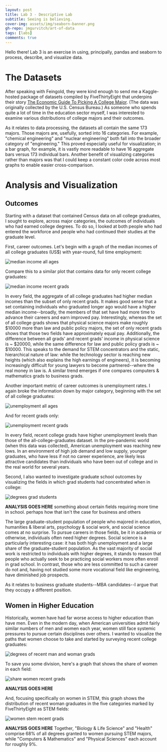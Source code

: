 ```yaml
---
layout: post
title: Lab 3 - Descriptive Lab
subtitle: Seeing is believing.
cover-img: assets/img/seaborn-banner.png
gh-repo: jmgurvitch/art-of-data
tags: [labs]
comments: true
---
```


Hello there! Lab 3 is an exercise in using, principally, pandas and seaborn to process, describe, and visualize data.

# The Datasets
After speaking with Feingold, they were kind enough to send me a Kaggle-hosted package of datasets compiled by FiveThirtyEight that underpins their story [The Economic Guide To Picking A College Major](https://fivethirtyeight.com/features/the-economic-guide-to-picking-a-college-major/). (The data was originally collected by the U.S. Census Bureau.) As someone who spends quite a lot of time in the education sector myself, I was interested to examine various distributions of college majors and their outcomes. 

As it relates to data processing, the datasets all contain the same 173 majors. Those majors are, usefully, sorted into 16 categories. For example, "chemical engineering" and "nuclear engineering" both fall into the broader category of "engineering." This proved especially useful for visualization; in a bar graph, for example, it is vastly more readable to have 16 aggregate bars versus 173 individual bars. Another benefit of visualizing categories rather than majors was that I could keep a constant color code across most graphs to enable easier cross-comparison.

# Analysis and Visualization
## Outcomes
Starting with a dataset that contained Census data on all college graduates, I sought to explore, across major categories, the outcomes of individuals who had earned college degrees. To do so, I looked at both people who had entered the workforce and people who had continued their studies at the graduate level. 

First, career outcomes. Let's begin with a graph of the median incomes of all college graduates (US$) with year-round, full time employment:

![median income all ages]({{site.baseurl}}/assets/img/median-income-all-ages.png)

Compare this to a similar plot that contains data for only recent college graduates:

![median income recent grads]({{site.baseurl}}/assets/img/median-income-recent-grads.png)

In every field, the aggregate of all college graduates had higher median incomes than the subset of only recent grads. It makes good sense that a set containing individuals who graduated longer ago would have a higher median income--broadly, the members of that set have had more time to advance their careers and earn improved pay. Interestingly, whereas the set of all college grads shows that physical science majors make roughly $10000 more than law and public policy majors, the set of only recent grads shows that those two fields have approximately equal pay. Additionally, the difference between all grads' and recent grads' income in physical science is ~ $20000, while the same difference for law and public policy grads is ~ $10000. This speaks to the demand for STEM concentrators and the static, hierarchical nature of law: while the technology sector is reaching new heights (which also explains the high earnings of engineers), it is becoming increasingly difficult for young lawyers to become partnered--where the real money in law is. A similar trend emerges if one compares computers & mathematics grads to business grads.

Another important metric of career outcomes is unemployment rates. I again broke the information down by major category, beginning with the set of all college graduates:

![unemployment all ages]({{site.baseurl}}/assets/img/unemployment-all-ages.png)

And for recent grads only:

![unemployment recent grads]({{site.baseurl}}/assets/img/unemployment-recent-grads.png)

In every field, recent college grads have higher unemployment levels than those of the all-college-graduates dataset. In the pre-pandemic world (when this data was collected), American unemployment was reaching new lows. In an environment of high job demand and low supply, younger graduates, who have less if not no career experience, are likely less attractive candidates than individuals who have been out of college and in the real world for several years.

Second, I also wanted to investigate graduate school outcomes by visualizing the fields in which grad students had concentrated when in college:

![degrees grad students]({{site.baseurl}}/assets/img/degrees-grad-students.png)

**ANALYSIS GOES HERE** something about certain fields requiring more time in school. perhaps how that isn't the case for business and others

The large graduate-student population of people who majored in education, humanities & liberal arts, psychology & social work, and social science comes at no surprise. To pursue careers in those fields, be it in academia or otherwise, individuals often need higher degrees. Social science is a particularly interesting case: it has both high unemployment and a large share of the graduate-student population. As the vast majority of social work is restricted to individuals with higher degrees, it stands to reason that people who actually seek to be practicing social workers more often enroll in grad school. In contrast, those who are less committed to such a career do not and, having not studied some more vocational field like engineering, have diminished job prospects.

As it relates to business graduate students--MBA candidates--I argue that they occupy a different position. 

## Women in Higher Education 
Historically, women have had far worse access to higher education than have men. Even in the modern day, when American universities admit fairly similar numbers of men and women each year, women still face systemic pressures to pursue certain disciplines over others. I wanted to visualize the paths that women choose to take and started by surveying recent college graduates:

![degrees of recent man and woman grads]({{site.baseurl}}/assets/img/men-women-recent-grads.png)

To save you some division, here's a graph that shows the share of women in each field:

![share women recent grads]({{site.baseurl}}/assets/img/share-women-recent-grads.png)

**ANALYSIS GOES HERE**

And, focusing specifically on women in STEM, this graph shows the distribution of recent woman graduates in the five categories marked by FiveThirtyEight as STEM fields:

![women stem recent grads]({{site.baseurl}}/assets/img/women-stem-recent-grads.png)

**ANALYSIS GOES HERE** Together, "Biology & Life Science" and "Health" comprise 68% of all degrees granted to women pursuing STEM majors, while "Computers & Mathematics" and "Physical Sciences" each account for roughly 9%. 
